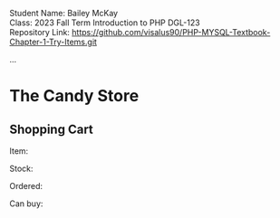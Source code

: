 Student Name: Bailey McKay <br>
Class: 2023 Fall Term Introduction to PHP DGL-123<br>
Repository Link: https://github.com/visalus90/PHP-MYSQL-Textbook-Chapter-1-Try-Items.git

<?php
$item       = 'chocolate';
$stock      = 3;
$wanted     = 5;
$deliver    = true;
$can_buy    = (($wanted <= $stock) && ($deliver == true));
?>
<!DOCTYPE html>
<html>
  <head> ... </head>
  <body>
    <h1>The Candy Store</h1>
    <h2>Shopping Cart</h2>
    <p>Item: <? $item ?></p>
    <p>Stock: <? $stock ?></p>
    <p>Ordered: <? $wanted ?></p>
    <p>Can buy: <? $can_buy ?></p>
  </body>
</html>
